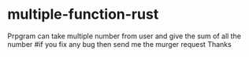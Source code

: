 # multiple-function-rust
Prpgram can take multiple number from user and give the sum of all the number
#if you fix any bug then send me the murger request
Thanks
